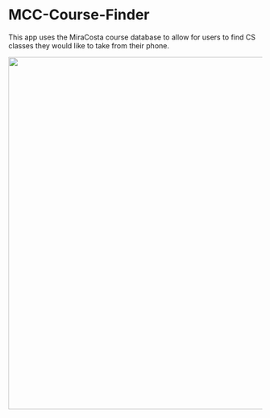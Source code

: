 # MCC-Course-Finder

This app uses the MiraCosta course database to allow for users to find CS classes they would like to take from their phone.

<p>
  <img src="img/1.gif" height="700" ❯
</p>
